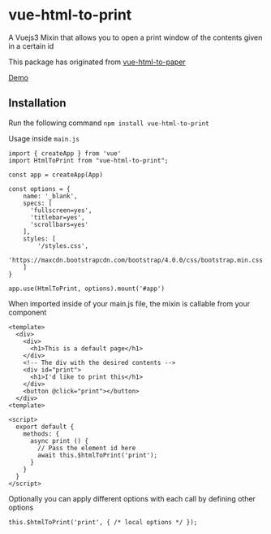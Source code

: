 # vue-html-to-print
A Vuejs3 Mixin that allows you to open a print window of the contents given in a certain id

This package has originated from [vue-html-to-paper](https://github.com/mycurelabs/vue-html-to-paper)

[Demo](https://codepen.io/Niickles/pen/podeVrL)

## Installation
Run the following command
```npm install vue-html-to-print```

Usage inside ```main.js```
```
import { createApp } from 'vue'
import HtmlToPrint from "vue-html-to-print";

const app = createApp(App)

const options = {
    name: '_blank',
    specs: [
      'fullscreen=yes',
      'titlebar=yes',
      'scrollbars=yes'
    ],
    styles: [
        '/styles.css',
        'https://maxcdn.bootstrapcdn.com/bootstrap/4.0.0/css/bootstrap.min.css'
    ]
}

app.use(HtmlToPrint, options).mount('#app')
```

When imported inside of your main.js file, the mixin is callable from your component
```
<template>
  <div>
    <div>
      <h1>This is a default page</h1>
    </div>
    <!-- The div with the desired contents -->
    <div id="print">
      <h1>I'd like to print this</h1>
    </div>
    <button @click="print"></button>
  </div>
<template>

<script>
  export default {
    methods: {
      async print () {
        // Pass the element id here
        await this.$htmlToPrint('print');
      }
    }
  }
</script>
```

Optionally you can apply different options with each call by defining other options
```
this.$htmlToPrint('print', { /* local options */ });
```
